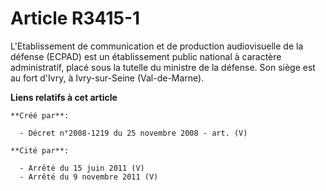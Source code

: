 # Article R3415-1

L'Etablissement de communication et de production audiovisuelle de la défense (ECPAD) est un établissement public national à
caractère administratif, placé sous la tutelle du ministre de la défense. Son siège est au fort d'Ivry, à Ivry-sur-Seine
(Val-de-Marne).

**Liens relatifs à cet article**

	**Créé par**:

	  - Décret n°2008-1219 du 25 novembre 2008 - art. (V)

	**Cité par**:

	  - Arrêté du 15 juin 2011 (V)
	  - Arrêté du 9 novembre 2011 (V)
